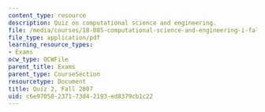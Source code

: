 ```yaml
---
content_type: resource
description: Quiz on computational science and engineering.
file: /media/courses/18-085-computational-science-and-engineering-i-fall-2008/c6e97058237173d42193ed8379cb1c22_quiz2f07.pdf
file_type: application/pdf
learning_resource_types:
- Exams
ocw_type: OCWFile
parent_title: Exams
parent_type: CourseSection
resourcetype: Document
title: Quiz 2, Fall 2007
uid: c6e97058-2371-73d4-2193-ed8379cb1c22
---
```

